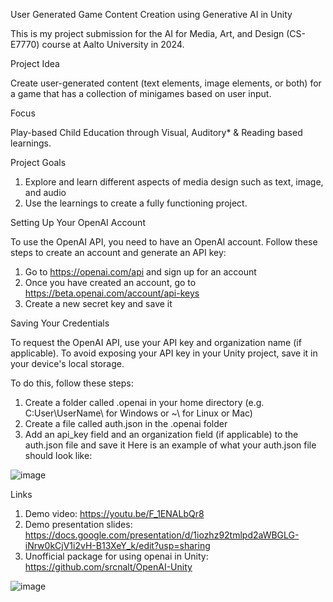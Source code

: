 User Generated Game Content Creation using Generative AI in Unity

This is my project submission for the AI for Media, Art, and Design (CS-E7770) course at Aalto University in 2024.

Project Idea

Create user-generated content (text elements, image elements, or both) for a game that has a collection of minigames based on user input.

Focus

Play-based Child Education through Visual, Auditory* & Reading based learnings.

Project Goals

1. Explore and learn different aspects of media design such as text, image, and audio
2. Use the learnings to create a fully functioning project.


Setting Up Your OpenAI Account

To use the OpenAI API, you need to have an OpenAI account. Follow these steps to create an account and generate an API key:

1. Go to https://openai.com/api and sign up for an account
2. Once you have created an account, go to https://beta.openai.com/account/api-keys
3. Create a new secret key and save it

Saving Your Credentials

To request the OpenAI API, use your API key and organization name (if applicable). To avoid exposing your API key in your Unity project, save it in your device's local storage.

To do this, follow these steps:

1. Create a folder called .openai in your home directory (e.g. C:User\UserName\ for Windows or ~\ for Linux or Mac)
2. Create a file called auth.json in the .openai folder
3. Add an api_key field and an organization field (if applicable) to the auth.json file and save it
Here is an example of what your auth.json file should look like:

![image](https://github.com/shamitahmed/GenAI-matchingGame/assets/62556347/52cf37da-dffa-491a-87cb-54dc62dc7c03)

Links

1. Demo video: https://youtu.be/F_1ENALbQr8
2. Demo presentation slides: https://docs.google.com/presentation/d/1iozhz92tmlpd2aWBGLG-iNrw0kCjV1i2vH-B13XeY_k/edit?usp=sharing
3. Unofficial package for using openai in Unity: https://github.com/srcnalt/OpenAI-Unity

![image](https://github.com/shamitahmed/GenAI-matchingGame/assets/62556347/cc7852ca-2f35-4020-b031-c7d60bb77dc7)

